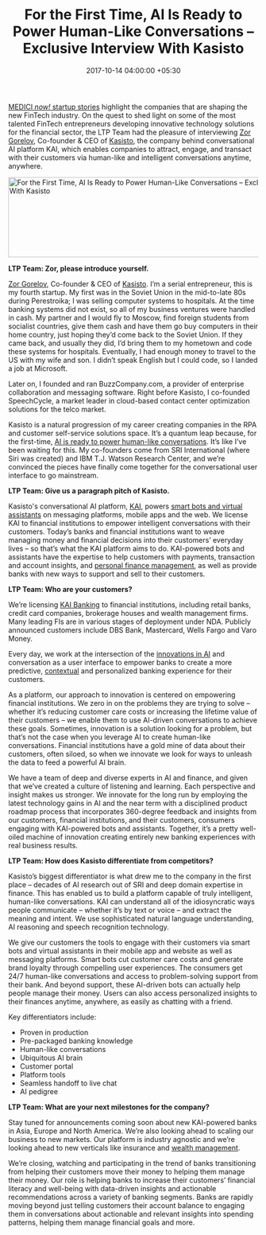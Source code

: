 ﻿---
title: For the First Time, AI Is Ready to Power Human-Like Conversations – Exclusive
  Interview With Kasisto
date: 2017-10-14 04:00:00 +05:30
categories:
- Artificial Intelligence
- Enabling Technologies
- Fintech
- Insights
tags:
- Asia
- Europe
- insights
- US
Person: Enrico Giuseppe Muni
category:
- Enabling Technologies
- Artificial Intelligence
- Fintech
- Insights
Markets:
- Asia
- Europe
- insights
- US
type: post
status: publish
layout: post
---

<p><a href="https://letstalkpayments.com/?s=medici+now">MEDICI <i>now!</i> startup stories</a> highlight the companies that are shaping the new FinTech industry. On the quest to shed light on some of the most talented FinTech entrepreneurs developing innovative technology solutions for the financial sector, the LTP Team had the pleasure of interviewing <a href="https://www.linkedin.com/in/zorgorelov/">Zor Gorelov</a>, Co-founder &amp; CEO of <a href="http://kasisto.com/">Kasisto</a>, the company behind conversational AI platform KAI, which enables companies to attract, engage, and transact with their customers via human-like and intelligent conversations anytime, anywhere.</p>
<p><img class="aligncenter wp-image-28155" src="https://s3-us-west-2.amazonaws.com/go-medici/uploads/2017/10/Kas.png" alt="For the First Time, AI Is Ready to Power Human-Like Conversations – Exclusive Interview With Kasisto " width="625" height="161" /></p>
<p><b>LTP Team: Zor, please introduce yourself. </b></p>
<p><a href="https://www.linkedin.com/in/zorgorelov/">Zor Gorelov</a>, Co-founder &amp; CEO of <a href="http://kasisto.com/">Kasisto</a>. I’m a serial entrepreneur, this is my fourth startup. My first was in the Soviet Union in the mid-to-late 80s during Perestroika; I was selling computer systems to hospitals. At the time banking systems did not exist, so all of my business ventures were handled in cash. My partner and I would fly to Moscow, find foreign students from socialist countries, give them cash and have them go buy computers in their home country, just hoping they’d come back to the Soviet Union. If they came back, and usually they did, I’d bring them to my hometown and code these systems for hospitals. Eventually, I had enough money to travel to the US with my wife and son. I didn’t speak English but I could code, so I landed a job at Microsoft. </p>
<p>Later on, I founded and ran BuzzCompany.com, a provider of enterprise collaboration and messaging software. Right before Kasisto, I co-founded SpeechCycle, a market leader in cloud-based contact center optimization solutions for the telco market. </p>
<p>Kasisto is a natural progression of my career creating companies in the RPA and customer self-service solutions space. It’s a quantum leap because, for the first-time, <a href="https://letstalkpayments.com/in-30-years-humans-will-not-be-allowed-to-drive-how-ai-shaping-present-future/">AI is ready to power human-like conversations</a>. It’s like I’ve been waiting for this. My co-founders come from SRI International (where Siri was created) and IBM T.J. Watson Research Center, and we’re convinced the pieces have finally come together for the conversational user interface to go mainstream.</p>
<p><b>LTP Team: Give us a paragraph pitch of Kasisto.</b></p>
<p>Kasisto's conversational AI platform, <a href="http://kasisto.com/kai/">KAI</a>, powers <a href="https://letstalkpayments.com/chatbots-will-enable-deeper-engagement-and-build-stronger-customer-loyalty/">smart bots and virtual assistants</a> on messaging platforms, mobile apps and the web. We license KAI to financial institutions to empower intelligent conversations with their customers. Today’s banks and financial institutions want to weave managing money and financial decisions into their customers’ everyday lives – so that’s what the KAI platform aims to do. KAI-powered bots and assistants have the expertise to help customers with payments, transaction and account insights, and <a href="https://letstalkpayments.com/chatbots-in-pfm-and-banking-from-apps-to-personal-bot-assistants/">personal finance management</a>, as well as provide banks with new ways to support and sell to their customers.</p>
<p><b>LTP Team: Who are your customers? </b></p>
<p>We’re licensing <a href="http://kasisto.com/kai-banking/">KAI Banking</a> to financial institutions, including retail banks, credit card companies, brokerage houses and wealth management firms. Many leading FIs are in various stages of deployment under NDA. Publicly announced customers include DBS Bank, Mastercard, Wells Fargo and Varo Money. </p>
<p>Every day, we work at the intersection of the <a href="https://letstalkpayments.com/8-industries-that-ai-will-change-forever/">innovations in AI</a> and conversation as a user interface to empower banks to create a more predictive, <a href="https://letstalkpayments.com/contextual-commerce-from-single-purpose-apps-to-all-in-one-platforms/">contextual</a> and personalized banking experience for their customers.</p>
<p>As a platform, our approach to innovation is centered on empowering financial institutions. We zero in on the problems they are trying to solve – whether it’s reducing customer care costs or increasing the lifetime value of their customers – we enable them to use AI-driven conversations to achieve these goals. Sometimes, innovation is a solution looking for a problem, but that’s not the case when you leverage AI to create human-like conversations. Financial institutions have a gold mine of data about their customers, often siloed, so when we innovate we look for ways to unleash the data to feed a powerful AI brain.</p>
<p>We have a team of deep and diverse experts in AI and finance, and given that we’ve created a culture of listening and learning. Each perspective and insight makes us stronger. We innovate for the long run by employing the latest technology gains in AI and the near term with a disciplined product roadmap process that incorporates 360-degree feedback and insights from our customers, financial institutions, and their customers, consumers engaging with KAI-powered bots and assistants. Together, it’s a pretty well-oiled machine of innovation creating entirely new banking experiences with real business results.</p>
<p><b>LTP Team: How does Kasisto differentiate from competitors?</b></p>
<p>Kasisto’s biggest differentiator is what drew me to the company in the first place – decades of AI research out of SRI and deep domain expertise in finance. This has enabled us to build a platform capable of truly intelligent, human-like conversations. KAI can understand all of the idiosyncratic ways people communicate – whether it’s by text or voice – and extract the meaning and intent. We use sophisticated natural language understanding, AI reasoning and speech recognition technology. </p>
<p>We give our customers the tools to engage with their customers via smart bots and virtual assistants in their mobile app and website as well as messaging platforms. Smart bots cut customer care costs and generate brand loyalty through compelling user experiences. The consumers get 24/7 human-like conversations and access to problem-solving support from their bank. And beyond support, these AI-driven bots can actually help people manage their money. Users can also access personalized insights to their finances anytime, anywhere, as easily as chatting with a friend. </p>
<p>Key differentiators include:</p>
<ul>
<li style="font-weight: 400;">Proven in production</li>
<li style="font-weight: 400;">Pre-packaged banking knowledge</li>
<li style="font-weight: 400;">Human-like conversations</li>
<li style="font-weight: 400;">Ubiquitous AI brain</li>
<li style="font-weight: 400;">Customer portal</li>
<li style="font-weight: 400;">Platform tools</li>
<li style="font-weight: 400;">Seamless handoff to live chat</li>
<li style="font-weight: 400;">AI pedigree</li>
</ul>
<p><b>LTP Team: What are your next milestones for the company?</b></p>
<p>Stay tuned for announcements coming soon about new KAI-powered banks in Asia, Europe and North America. We’re also looking ahead to scaling our business to new markets. Our platform is industry agnostic and we’re looking ahead to new verticals like insurance and <a href="https://letstalkpayments.com/how-financial-institutions-stepping-up-their-game-in-wealth-management/">wealth management</a>. </p>
<p>We’re closing, watching and participating in the trend of banks transitioning from helping their customers move their money to helping them manage their money. Our role is helping banks to increase their customers’ financial literacy and well-being with data-driven insights and actionable recommendations across a variety of banking segments. Banks are rapidly moving beyond just telling customers their account balance to engaging them in conversations about actionable and relevant insights into spending patterns, helping them manage financial goals and more.</p>
